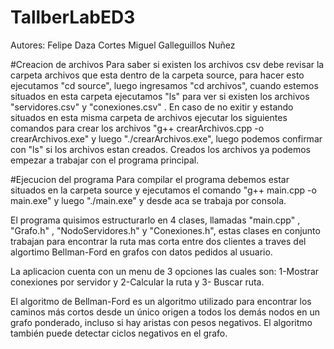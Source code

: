 # TallberLabED3

Autores: Felipe Daza Cortes
         Miguel Galleguillos Nuñez
         
#Creacion de archivos
Para saber si existen los archivos csv debe revisar la carpeta archivos que esta dentro de la carpeta source, para hacer esto ejecutamos "cd source", luego ingresamos "cd archivos", cuando estemos situados en esta carpeta ejecutamos "ls" para ver si existen los archivos "servidores.csv" y "conexiones.csv" . En caso de no exitir y estando situados en esta misma carpeta de archivos ejecutar los siguientes comandos para crear los archivos
"g++ crearArchivos.cpp -o crearArchivos.exe" y luego "./crearArchivos.exe", luego podemos confirmar con "ls" si los archivos estan creados. Creados los archivos ya podemos empezar a trabajar con el programa principal.

#Ejecucion del programa
Para compilar el programa debemos estar situados en la carpeta source y ejecutamos el comando "g++ main.cpp -o main.exe" y luego "./main.exe" y desde aca se trabaja por consola.

El programa quisimos estructurarlo en 4 clases, llamadas "main.cpp" , "Grafo.h" , "NodoServidores.h" y "Conexiones.h", estas clases en conjunto trabajan para encontrar la ruta mas corta entre dos clientes a traves del algortimo Bellman-Ford en grafos con datos pedidos al usuario.

La aplicacion cuenta con un menu de 3 opciones las cuales son: 1-Mostrar conexiones por servidor y 2-Calcular la ruta y 3- Buscar ruta.

El algoritmo de Bellman-Ford es un algoritmo utilizado para encontrar los caminos más cortos desde un único origen a todos los demás nodos en un grafo ponderado, incluso si hay aristas con pesos negativos. El algoritmo también puede detectar ciclos negativos en el grafo.





